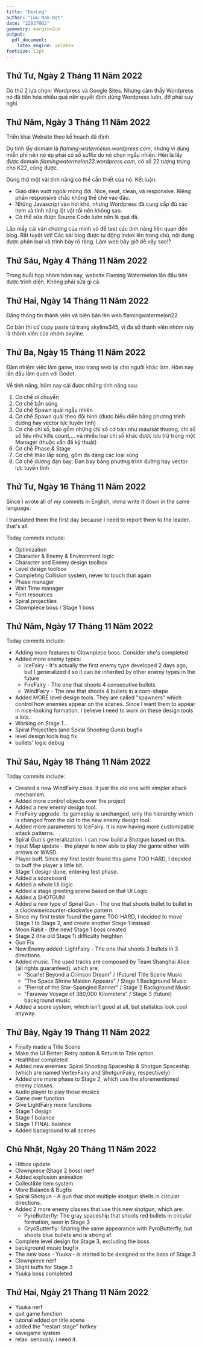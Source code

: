 ```yaml
---
title: "DevLog"
author: "Lưu Nam Đạt"
date: "22027062"
geometry: margin=2cm
output: 
  pdf_document: 
    latex_engine: xelatex
fontsize: 12pt
---
```


## Thứ Tư, Ngày 2 Tháng 11 Năm 2022

Dò thử 2 lựa chọn: Wordpress và Google Sites. Nhưng cảm thấy Wordpress nó đã tiến hóa nhiều quá nên quyết định dùng Wordpress luôn, đỡ phải suy nghĩ.

## Thứ Năm, Ngày 3 Tháng 11 Năm 2022

Triển khai Website theo kế hoạch đã định.

Dự tính lấy domain là *flaming-watermelon.wordpress.com*, nhưng vì dùng miễn phí nên nó ép phải có số suffix do nó chọn ngẫu nhiên. Hên là lấy được domain *flamingwatermelon22.wordpress.com*, có số 22 tượng trưng cho K22, cũng được.

Dùng thử một vài tính năng có thể cần thiết của nó. Kết luận:

- Giao diện vượt ngoài mong đợi. Nice, neat, clean, và responsive. Riêng phần responsive chắc không thể chê vào đâu.
- Nhúng Javascript vào hơi khó, nhưng Wordpress đã cung cấp đủ các item và tính năng lặt vặt rồi nên không sao.
- Có thể sửa được Source Code luôn nên là quá đã.

Lắp mấy cái văn chương của mình vô để test các tính năng liên quan đến blog. Rất tuyệt vời! Các bài blog được tự động index lên trang chủ, nội dung được phân loại và trình bày rõ ràng. Làm web bây giờ dễ vậy sao!?

## Thứ Sáu, Ngày 4 Tháng 11 Năm 2022

Trong buổi họp nhóm hôm nay, website Flaming Watermelon lần đầu tiên được trình diện. Không phải sửa gì cả.

## Thứ Hai, Ngày 14 Tháng 11 Năm 2022

Đăng thông tin thành viên và biên bản lên web flamingwatermelon22

Cơ bản thì cứ copy paste từ trang skyline345, vì đa số thành viên nhóm này là thành viên của nhóm skyline.

## Thứ Ba, Ngày 15 Tháng 11 Năm 2022

Đảm nhiệm việc làm game, trao trang web lại cho người khác làm. Hôm nay lần đầu làm quen với Godot.

Về tính năng, hôm nay cài được những tính năng sau:

1. Cơ chế di chuyển
2. Cơ chế bắn súng
3. Cơ chế Spawn quái ngẫu nhiên
4. Cơ chế Spawn quái theo đội hình (được biểu diễn bằng phương trình đường hay vector lực tuyến tính)
5. Cơ chế chỉ số, bao gồm những chỉ số cơ bản như máu/sát thương, chỉ số số liệu như kills count,... và nhiều loại chỉ số khác được lưu trữ trong một Manager (thuộc vấn đề kỹ thuật)
6. Cơ chế Phase & Stage
7. Cơ chế tháo lắp súng, gồm đa dạng các loại súng
8. Cơ chế đường đạn bay: Đạn bay bằng phương trình đường hay vector lực tuyến tính

## Thứ Tư, Ngày 16 Tháng 11 Năm 2022

Since I wrote all of my commits in English, imma write it down in the same language.

I translated them the first day because I need to report them to the leader, that's all.

Today commits include:

- Optimization
- Character & Enemy & Environment logic
- Character and Enemy design toolbox
- Level design toolbox
- Completing Collision system, never to touch that again
- Phase manager 
- Wait Time manager
- Font resources
- Spiral projectiles
- Clownpiece boss / Stage 1 boss

## Thứ Năm, Ngày 17 Tháng 11 Năm 2022

Today commits include:

- Adding more features to Clownpiece boss. Consider she's completed
- Added more enemy types: 
    - IceFairy - It's actually the first enemy type developed 2 days ago, but I generalized it so it can be inherited by other enemy types in the future
    - FireFairy - The one that shoots 4 consecutive bullets
    - WindFairy - The one that shoots 4 bullets in a corn-shape
- Added MORE level design tools. They are called "spawners" which control how enemies appear on the scenes. Since I want them to appear in nice-looking formation, I believe I need to work on these design tools a lots.
- Working on Stage 1...
- Spiral Projectiles (and Spiral Shooting Guns) bugfix
- level design tools bug fix
- bullets' logic debug

## Thứ Sáu, Ngày 18 Tháng 11 Năm 2022

Today commits include:

- Created a new WindFairy class. It just the old one with simpler attack mechanism.
- Added more control objects over the project
- Added a new enemy design tool.
- FireFairy upgrade. Its gameplay is unchanged, only the hierarchy which is changed from the old to the new enemy design tool.
- Added more parameters to IceFairy. It is now having more customizable attack patterns.
- Spiral Gun's generalization. I can now build a Shotgun based on this.
- Input Map update - the player is now able to play the game either with arrows or WASD.
- Player buff. Since my first tester found this game TOO HARD, I decided to buff the player a little bit.
- Stage 1 design done, entering test phase.
- Added a scoreboard
- Added a whole UI logic
- Added a stage greeting scene based on that UI Logic
- Added a SHOTGUN!
- Added a new type of Spiral Gun - The one that shoots bullet to bullet in a clockwise/counter-clockwise pattern.
- Since my first tester found the game TOO HARD, I decided to move Stage 1 to Stage 2, and create another Stage 1 instead
- Moon Rabit - (the new) Stage 1 boss created
- Stage 2 (the old Stage 1) difficulty heighten
- Gun Fix
- New Enemy added: LightFairy - The one that shoots 3 bullets in 3 directions.
- Added music. The used tracks are composed by Team Shanghai Alice (all rights guaranteed), which are:
    - "Scarlet Beyond a Crimson Dream" / (Future) Title Scene Music
    - "The Space Shrine Maiden Appears" / Stage 1 Background Music
    - "Pierrot of the Star-Spangled Banner" / Stage 2 Background Music
    - "Faraway Voyage of 380,000 Kilometers" / Stage 3 (future) background music
- Added a score system, which isn't good at all, but statistics look cool anyway.

## Thứ Bảy, Ngày 19 Tháng 11 Năm 2022

- Finally made a Title Scene
- Make the UI Better: Retry option & Return to Title option.
- Healthbar completed
- Added new enemies: Spiral Shooting Spaceship & Shotgun Spaceship (which are named VertexFairy and ShotgunFairy, respectively)
- Added one more phase to Stage 2, which use the aforementioned enemy classes.
- Audio player to play those musics
- Game over function
- Give LightFairy more functions
- Stage 1 design
- Stage 1 balance
- Stage 1 FINAL balance
- Added background to all scenes

## Chủ Nhật, Ngày 20 Tháng 11 Năm 2022

- Hitbox update
- Clownpiece (Stage 2 boss) nerf
- Added explosion animation
- Collectible item system
- More Balance & Bugfix
- Spiral Shotgun - A gun that shot multiple shotgun shells in circular directions.
- Added 2 more enemy classes that use this new shotgun, which are:
    - PyroButterfly: The gray spaceship that shoots red bullets in circular formation, seen in Stage 3
    - CryoButterfly: Sharing the same appearance with PyroButterfly, but shoots blue bullets and is strong af.
- Complete level design for Stage 3, excluding the boss.
- background music bugfix
- The new boss - Yuuka - is started to be designed as the boss of Stage 3
- Clownpiece nerf
- Slight buffs for Stage 3
- Yuuka boss completed

## Thứ Hai, Ngày 21 Tháng 11 Năm 2022

- Yuuka nerf
- quit game function
- tutorial added on title scene
- added the "restart stage" hotkey
- savegame system
- relax. seriously. i need it.



